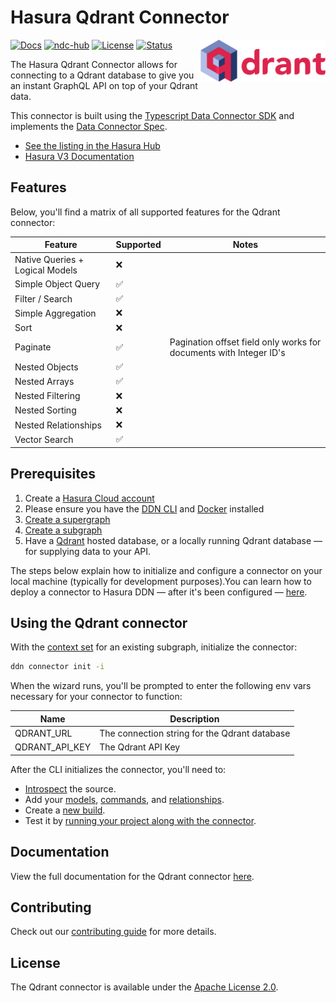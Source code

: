 # Hasura Qdrant Connector

<a href="https://qdrant.tech/"><img src="https://github.com/hasura/ndc-qdrant/blob/main/docs/logo.png" align="right" width="200"></a>

[![Docs](https://img.shields.io/badge/docs-v3.x-brightgreen.svg?style=flat)](https://hasura.io/connectors/qdrant)
[![ndc-hub](https://img.shields.io/badge/ndc--hub-qdrant-blue.svg?style=flat)](https://hasura.io/connectors/qdrant)
[![License](https://img.shields.io/badge/license-Apache--2.0-purple.svg?style=flat)](https://github.com/hasura/ndc-qdrant/blob/main/LICENSE.txt)
[![Status](https://img.shields.io/badge/status-alpha-yellow.svg?style=flat)](https://github.com/hasura/ndc-qdrant/blob/main/README.md)

The Hasura Qdrant Connector allows for connecting to a Qdrant database to give you an instant GraphQL API on top of your
Qdrant data.

This connector is built using the [Typescript Data Connector SDK](https://github.com/hasura/ndc-sdk-typescript) and
implements the [Data Connector Spec](https://github.com/hasura/ndc-spec).

- [See the listing in the Hasura Hub](https://hasura.io/connectors/qdrant)
- [Hasura V3 Documentation](https://hasura.io/docs/3.0/index/)

## Features

Below, you'll find a matrix of all supported features for the Qdrant connector:

| Feature                         | Supported | Notes                                                              |
| ------------------------------- | --------- | ------------------------------------------------------------------ |
| Native Queries + Logical Models | ❌        |                                                                    |
| Simple Object Query             | ✅        |                                                                    |
| Filter / Search                 | ✅        |                                                                    |
| Simple Aggregation              | ❌        |                                                                    |
| Sort                            | ❌        |                                                                    |
| Paginate                        | ✅        | Pagination offset field only works for documents with Integer ID's |
| Nested Objects                  | ✅        |                                                                    |
| Nested Arrays                   | ✅        |                                                                    |
| Nested Filtering                | ❌        |                                                                    |
| Nested Sorting                  | ❌        |                                                                    |
| Nested Relationships            | ❌        |                                                                    |
| Vector Search                   | ✅        |                                                                    |

## Prerequisites

1. Create a [Hasura Cloud account](https://console.hasura.io)
2. Please ensure you have the [DDN CLI](https://hasura.io/docs/3.0/cli/installation) and
   [Docker](https://docs.docker.com/engine/install/) installed
3. [Create a supergraph](https://hasura.io/docs/3.0/getting-started/init-supergraph)
4. [Create a subgraph](https://hasura.io/docs/3.0/getting-started/init-subgraph)
5. Have a [Qdrant](https://qdrant.tech/) hosted database, or a locally running Qdrant database — for supplying data to
   your API.

The steps below explain how to initialize and configure a connector on your local machine (typically for development
purposes).You can learn how to deploy a connector to Hasura DDN — after it's been configured —
[here](https://hasura.io/docs/3.0/getting-started/deployment/deploy-a-connector).

## Using the Qdrant connector

With the [context set](https://hasura.io/docs/3.0/cli/commands/ddn_context_set/) for an existing subgraph, initialize
the connector:

```sh
ddn connector init -i
```

When the wizard runs, you'll be prompted to enter the following env vars necessary for your connector to function:

| Name           | Description                                   |
| -------------- | --------------------------------------------- |
| QDRANT_URL     | The connection string for the Qdrant database |
| QDRANT_API_KEY | The Qdrant API Key                            |

After the CLI initializes the connector, you'll need to:

- [Introspect](https://hasura.io/docs/3.0/cli/commands/ddn_connector_introspect) the source.
- Add your [models](https://hasura.io/docs/3.0/cli/commands/ddn_model_add),
  [commands](https://hasura.io/docs/3.0/cli/commands/ddn_command_add), and
  [relationships](https://hasura.io/docs/3.0/cli/commands/ddn_relationship_add).
- Create a [new build](https://hasura.io/docs/3.0/cli/commands/ddn_supergraph_build_local).
- Test it by [running your project along with the connector](https://hasura.io/docs/3.0/cli/commands/ddn_run#examples).

## Documentation

View the full documentation for the Qdrant connector
[here](https://github.com/hasura/ndc-qdrant/blob/main/docs/index.md).

## Contributing

Check out our [contributing guide](https://github.com/hasura/ndc-qdrant/blob/main/docs/contributing.md) for more
details.

## License

The Qdrant connector is available under the [Apache License 2.0](https://www.apache.org/licenses/LICENSE-2.0).
